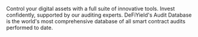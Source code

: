 Control your digital assets with a full suite of innovative tools. Invest confidently, supported by our auditing experts. 
DeFiYield's Audit Database is the world's most comprehensive database of all smart contract audits performed to date.